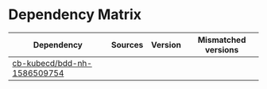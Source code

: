 # Dependency Matrix

Dependency | Sources | Version | Mismatched versions
---------- | ------- | ------- | -------------------
[cb-kubecd/bdd-nh-1586509754](https://github.com/cb-kubecd/bdd-nh-1586509754.git) |  | []() | 

